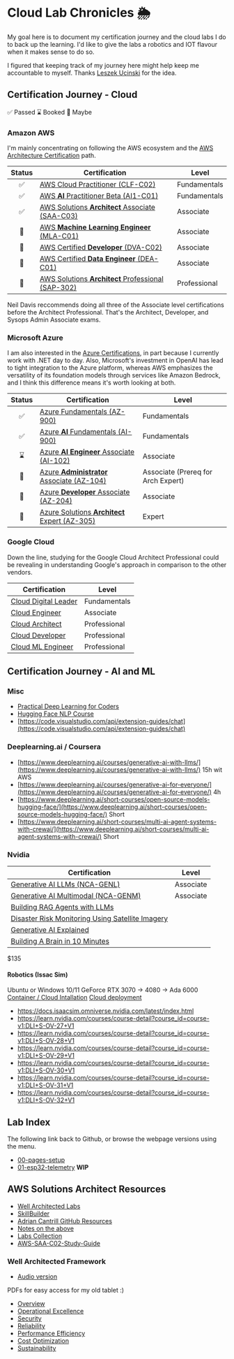 # Cloud Lab Chronicles 🌦
My goal here is to document my certification journey and the cloud labs I do to back up the learning. I'd like to give the labs a robotics and IOT flavour when it makes sense to do so.

I figured that keeping track of my journey here might help keep me accountable to myself. Thanks [Leszek Ucinski](https://github.com/LesUski/100-Days-in-Cloud/tree/main) for the idea.

## Certification Journey - Cloud
✅ Passed 
⌛ Booked
🤔 Maybe

### Amazon AWS

I'm mainly concentrating on following the AWS ecosystem and the [AWS Architecture Certification](https://d1.awsstatic.com/training-and-certification/docs/AWS_certification_paths.pdf) path. 

| Status | Certification | Level |
|:---:|---|---|
| ✅ | [AWS Cloud Practitioner (CLF-C02)](https://aws.amazon.com/certification/certified-cloud-practitioner/) | Fundamentals |
| ✅ | [AWS **AI** Practitioner Beta (AI1-C01)](https://aws.amazon.com/certification/certified-ai-practitioner/) | Fundamentals |
| ✅ | [AWS Solutions **Architect** Associate (SAA-C03)](https://aws.amazon.com/certification/certified-solutions-architect-associate/) | Associate |
| 🤔 | [AWS **Machine Learning Engineer** (MLA-C01)](https://aws.amazon.com/certification/certified-machine-learning-engineer-associate) | Associate |
| 🤔 | [AWS Certified **Developer** (DVA-C02)](https://aws.amazon.com/certification/certified-developer-associate) | Associate |
| 🤔 | [AWS Certified **Data Engineer** (DEA-C01)](https://aws.amazon.com/certification/certified-data-engineer-associate/) | Associate |
| 🤔 | [AWS Solutions **Architect** Professional (SAP-302)](https://aws.amazon.com/certification/certified-solutions-architect-professional/) | Professional |

Neil Davis reccommends doing all three of the Associate level certifications before the Architect Professional. That's the Architect, Developer, and Sysops Admin Associate exams.

### Microsoft Azure

I am also interested in the [Azure Certifications](https://query.prod.cms.rt.microsoft.com/cms/api/am/binary/RE2PjDI), in part because I currently work with .NET day to day. Also, Microsoft's investment in OpenAI has lead to tight integration to the Azure platform, whereas AWS emphasizes the versatility of its foundation models through services like Amazon Bedrock, and I think this difference means it's worth looking at both.

| Status | Certification | Level |
|:---:|---|---|
| ✅ | [Azure Fundamentals (AZ-900)](https://learn.microsoft.com/en-us/credentials/certifications/azure-fundamentals/) | Fundamentals |
| ✅ | [Azure **AI** Fundamentals (AI-900)](https://learn.microsoft.com/en-us/credentials/certifications/azure-ai-fundamentals/) | Fundamentals |
| ⌛ | [Azure **AI Engineer** Associate (AI-102)](https://learn.microsoft.com/en-us/credentials/certifications/azure-ai-engineer/) | Associate |
| 🤔 | [Azure **Administrator** Associate (AZ-104)](https://learn.microsoft.com/en-us/credentials/certifications/azure-administrator/) | Associate (Prereq for Arch Expert) |
| 🤔 | [Azure **Developer** Associate (AZ-204)](https://learn.microsoft.com/en-us/credentials/certifications/azure-developer/) | Associate |
| 🤔 | [Azure Solutions **Architect** Expert (AZ-305)](https://learn.microsoft.com/en-us/credentials/certifications/azure-solutions-architect/) | Expert |

### Google Cloud

Down the line, studying for the Google Cloud Architect Professional could be revealing in understanding Google's approach in comparison to the other vendors.

| Certification | Level |
|---|---|
| [Cloud Digital Leader](https://cloud.google.com/certification/cloud-digital-leader) | Fundamentals |
| [Cloud Engineer](https://cloud.google.com/certification/cloud-engineer) | Associate | 
| [Cloud Architect](https://cloud.google.com/certification/cloud-architect) | Professional | 
| [Cloud Developer](https://cloud.google.com/certification/cloud-developer) | Professional | 
| [Cloud ML Engineer](https://cloud.google.com/certification/machine-learning-engineer) | Professional | 

## Certification Journey - AI and ML
### Misc

- [Practical Deep Learning for Coders](https://course.fast.ai)
- [Hugging Face NLP Course](https://huggingface.co/learn/nlp-course/chapter0/1?fw=pt)
- [https://code.visualstudio.com/api/extension-guides/chat](https://code.visualstudio.com/api/extension-guides/chat)

### Deeplearning.ai / Coursera
- [https://www.deeplearning.ai/courses/generative-ai-with-llms/](https://www.deeplearning.ai/courses/generative-ai-with-llms/) 15h wit AWS
- [https://www.deeplearning.ai/courses/generative-ai-for-everyone/](https://www.deeplearning.ai/courses/generative-ai-for-everyone/) 4h
- [https://www.deeplearning.ai/short-courses/open-source-models-hugging-face/](https://www.deeplearning.ai/short-courses/open-source-models-hugging-face/) Short
- [https://www.deeplearning.ai/short-courses/multi-ai-agent-systems-with-crewai/](https://www.deeplearning.ai/short-courses/multi-ai-agent-systems-with-crewai/) Short

### Nvidia 
| Certification | Level |
|---|---|
| [Generative AI LLMs (NCA-GENL)](https://www.nvidia.com/en-us/learn/certification/generative-ai-llm-associate/) | Associate |
| [Generative AI Multimodal (NCA-GENM)](https://www.nvidia.com/en-us/learn/certification/generative-ai-multimodal-associate/) | Associate |
| [Building RAG Agents with LLMs](https://learn.nvidia.com/courses/course-detail?course_id=course-v1:DLI+S-FX-15+V1) |  |
| [Disaster Risk Monitoring Using Satellite Imagery](https://learn.nvidia.com/courses/course?course_id=course-v1:DLI+S-ES-01+V1&unit=block-v1:DLI+S-ES-01+V1+type@vertical+block@c9c23620d63c470a8077ab70b0bfa9c0) |  |
| [Generative AI Explained](https://learn.nvidia.com/courses/course-detail?course_id=course-v1:DLI+S-FX-07+V1) |  |
| [Building A Brain in 10 Minutes](https://learn.nvidia.com/courses/course-detail?course_id=course-v1:DLI+T-FX-01+V1)

$135

#### Robotics (Issac Sim)
Ubuntu or Windows 10/11
GeForce RTX 3070 -> 4080 -> Ada 6000
[Container / Cloud Intallation](https://docs.isaacsim.omniverse.nvidia.com/latest/installation/install_container.html#isaac-sim-app-install-container)
[Cloud deployment](https://docs.omniverse.nvidia.com/isaacsim/latest/installation/install_cloud.html)
- https://docs.isaacsim.omniverse.nvidia.com/latest/index.html
- https://learn.nvidia.com/courses/course-detail?course_id=course-v1:DLI+S-OV-27+V1
- https://learn.nvidia.com/courses/course-detail?course_id=course-v1:DLI+S-OV-28+V1
- https://learn.nvidia.com/courses/course-detail?course_id=course-v1:DLI+S-OV-29+V1
- https://learn.nvidia.com/courses/course-detail?course_id=course-v1:DLI+S-OV-30+V1
- https://learn.nvidia.com/courses/course-detail?course_id=course-v1:DLI+S-OV-31+V1
- https://learn.nvidia.com/courses/course-detail?course_id=course-v1:DLI+S-OV-32+V1

## Lab Index
The following link back to Github, or browse the webpage versions using the menu.

- [00-pages-setup](https://github.com/matthewww/cloud-lab-chronicles/blob/main/docs/labs/00-pages-setup.md)
- [01-esp32-telemetry](https://github.com/matthewww/cloud-lab-chronicles/blob/main/docs/labs/01-esp32-telemetry.md) **WIP**

## AWS Solutions Architect Resources
- [Well Architected Labs](https://www.wellarchitectedlabs.com/) 
- [SkillBuilder](https://skillbuilder.aws/exam-prep/solutions-architect-associate)
- [Adrian Cantrill GitHub Resources](https://github.com/9QIX/AdrianCantrill-SAA-C03)
- [Notes on the above](https://github.com/vicjor/aws-saa-c03)
- [Labs Collection](https://github.com/thyagomota/aws-labs)
- [AWS-SAA-C02-Study-Guide](https://github.com/keenanromain/AWS-SAA-C02-Study-Guide)

### Well Architected Framework

- [Audio version](https://www.youtube.com/watch?v=WO0CT-HmQl4) 

PDFs for easy access for my old tablet :)
- [Overview](https://docs.aws.amazon.com/pdfs/wellarchitected/latest/framework/wellarchitected-framework.pdf#welcome)
- [Operational Excellence](https://docs.aws.amazon.com/pdfs/wellarchitected/latest/operational-excellence-pillar/wellarchitected-operational-excellence-pillar.pdf)
- [Security](https://docs.aws.amazon.com/pdfs/wellarchitected/latest/security-pillar/wellarchitected-security-pillar.pdf)
- [Reliability](https://docs.aws.amazon.com/pdfs/wellarchitected/latest/reliability-pillar/wellarchitected-reliability-pillar.pdf)
- [Performance Efficiency](https://docs.aws.amazon.com/pdfs/wellarchitected/latest/performance-efficiency-pillar/wellarchitected-performance-efficiency-pillar.pdf)
- [Cost Optimization](https://docs.aws.amazon.com/pdfs/wellarchitected/latest/cost-optimization-pillar/wellarchitected-cost-optimization-pillar.pdf)
- [Sustainability](https://docs.aws.amazon.com/pdfs/wellarchitected/latest/sustainability-pillar/wellarchitected-sustainability-pillar.pdf#sustainability-pillar)
